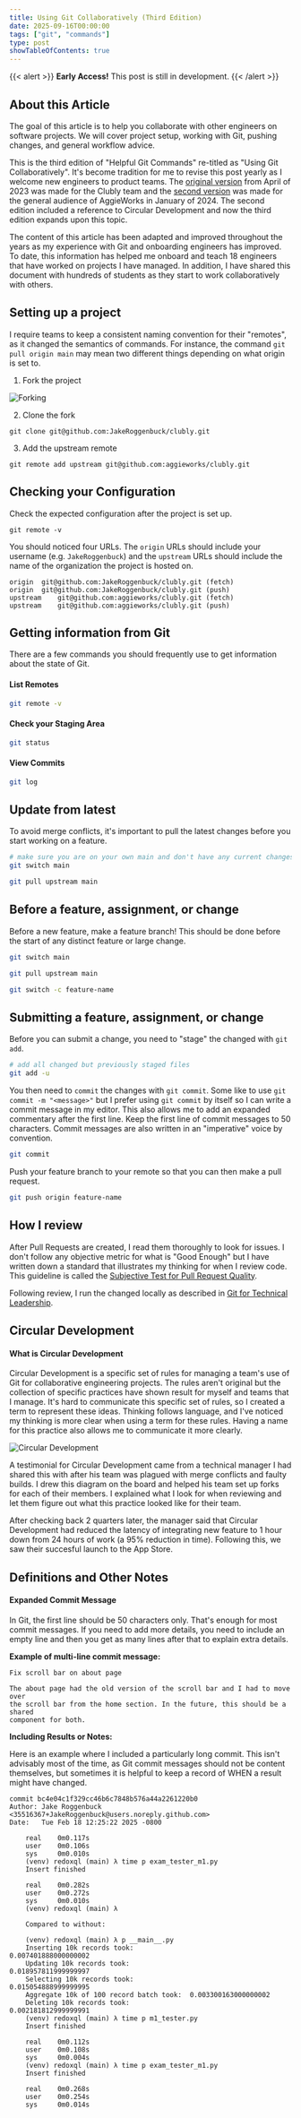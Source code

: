 ```yaml
---
title: Using Git Collaboratively (Third Edition)
date: 2025-09-16T00:00:00
tags: ["git", "commands"]
type: post
showTableOfContents: true
---
```


{{< alert >}}
**Early Access!** This post is still in development.
{{< /alert >}}

## About this Article

The goal of this article is to help you collaborate with other engineers on software projects. We will cover project setup, working with Git, pushing changes, and general workflow advice.

This is the third edition of "Helpful Git Commands" re-titled as "Using Git Collaboratively". It's become tradition for me to revise this post yearly as I welcome new engineers to product teams. The [original version](../helpful-git-commands/) from April of 2023 was made for the Clubly team and the [second version](../updated-helpful-git-commands/) was made for the general audience of AggieWorks in January of 2024. The second edition included a reference to Circular Development and now the third edition expands upon this topic.

The content of this article has been adapted and improved throughout the years as my experience with Git and onboarding engineers has improved. To date, this information has helped me onboard and teach 18 engineers that have worked on projects I have managed. In addition, I have shared this document with hundreds of students as they start to work collaboratively with others.

## Setting up a project

I require teams to keep a consistent naming convention for their "remotes", as it changed the semantics of commands. For instance, the command `git pull origin main` may mean two different things depending on what origin is set to.

1. Fork the project

![Forking](../../images/fork.png "Fork a project on GitHub")

2. Clone the fork

```
git clone git@github.com:JakeRoggenbuck/clubly.git
```

3. Add the upstream remote

```
git remote add upstream git@github.com:aggieworks/clubly.git
```

## Checking your Configuration

Check the expected configuration after the project is set up.

```
git remote -v
```

You should noticed four URLs. The `origin` URLs should include your username (e.g. `JakeRoggenbuck`) and the `upstream` URLs should include the name of the organization the project is hosted on.

```
origin	git@github.com:JakeRoggenbuck/clubly.git (fetch)
origin	git@github.com:JakeRoggenbuck/clubly.git (push)
upstream	git@github.com:aggieworks/clubly.git (fetch)
upstream	git@github.com:aggieworks/clubly.git (push)
```

## Getting information from Git

There are a few commands you should frequently use to get information about the state of Git.

#### List Remotes

```sh
git remote -v
```

#### Check your Staging Area

```sh
git status
```

#### View Commits

```sh
git log
```

## Update from latest

To avoid merge conflicts, it's important to pull the latest changes before you start working on a feature.

```sh
# make sure you are on your own main and don't have any current changes
git switch main

git pull upstream main
```

## Before a feature, assignment, or change

Before a new feature, make a feature branch! This should be done before the start of any distinct feature or large change.

```sh
git switch main

git pull upstream main

git switch -c feature-name
```

## Submitting a feature, assignment, or change

Before you can submit a change, you need to "stage" the changed with `git add`.

```sh
# add all changed but previously staged files
git add -u
```

You then need to `commit` the changes with `git commit`. Some like to use `git commit -m "<message>"` but I prefer using `git commit` by itself so I can write a commit message in my editor. This also allows me to add an expanded commentary after the first line. Keep the first line of commit messages to 50 characters. Commit messages are also written in an "imperative" voice by convention.

```sh
git commit
```

Push your feature branch to your remote so that you can then make a pull request.

```sh
git push origin feature-name
```

## How I review

After Pull Requests are created, I read them thoroughly to look for issues. I don't follow any objective metric for what is "Good Enough" but I have written down a standard that illustrates my thinking for when I review code. This guideline is called the [Subjective Test for Pull Request Quality](../../cdn/Subjective-Test-for-Pull-Request-Quality.pdf).

Following review, I run the changed locally as described in [Git for Technical Leadership](../git-for-technical-leadership).

## Circular Development

#### What is Circular Development

Circular Development is a specific set of rules for managing a team's use of Git for collaborative engineering projects. The rules aren't original but the collection of specific practices have shown result for myself and teams that I manage. It's hard to communicate this specific set of rules, so I created a term to represent these ideas. Thinking follows language, and I've noticed my thinking is more clear when using a term for these rules. Having a name for this practice also allows me to communicate it more clearly.

![Circular Development](../../images/Circular%20Development%20-%20Git%20Flow.png "Circular Development")

A testimonial for Circular Development came from a technical manager I had shared this with after his team was plagued with merge conflicts and faulty builds. I drew this diagram on the board and helped his team set up forks for each of their members. I explained what I look for when reviewing and let them figure out what this practice looked like for their team.

After checking back 2 quarters later, the manager said that Circular Development had reduced the latency of integrating new feature to 1 hour down from 24 hours of work (a 95% reduction in time). Following this, we saw their succesful launch to the App Store.

## Definitions and Other Notes

#### Expanded Commit Message

In Git, the first line should be 50 characters only. That's enough for most commit messages. If you need to add more details, you need to include an empty line and then you get as many lines after that to explain extra details.

**Example of multi-line commit message:**

```
Fix scroll bar on about page

The about page had the old version of the scroll bar and I had to move over
the scroll bar from the home section. In the future, this should be a shared
component for both.
```

**Including Results or Notes:**

Here is an example where I included a particularly long commit. This isn't advisably most of the time, as Git commit messages should not be content themselves, but sometimes it is helpful to keep a record of WHEN a result might have changed.

```
commit bc4e04c1f329cc46b6c7848b576a44a2261220b0
Author: Jake Roggenbuck <35516367+JakeRoggenbuck@users.noreply.github.com>
Date:   Tue Feb 18 12:25:22 2025 -0800

    real    0m0.117s
    user    0m0.106s
    sys     0m0.010s
    (venv) redoxql (main) λ time p exam_tester_m1.py
    Insert finished

    real    0m0.282s
    user    0m0.272s
    sys     0m0.010s
    (venv) redoxql (main) λ

    Compared to without:

    (venv) redoxql (main) λ p __main__.py
    Inserting 10k records took:                      0.007401888000000002
    Updating 10k records took:                       0.018957811999999997
    Selecting 10k records took:                      0.015054888999999995
    Aggregate 10k of 100 record batch took:  0.003300163000000002
    Deleting 10k records took:                       0.002181812999999991
    (venv) redoxql (main) λ time p m1_tester.py
    Insert finished

    real    0m0.112s
    user    0m0.108s
    sys     0m0.004s
    (venv) redoxql (main) λ time p exam_tester_m1.py
    Insert finished

    real    0m0.268s
    user    0m0.254s
    sys     0m0.014s
```
